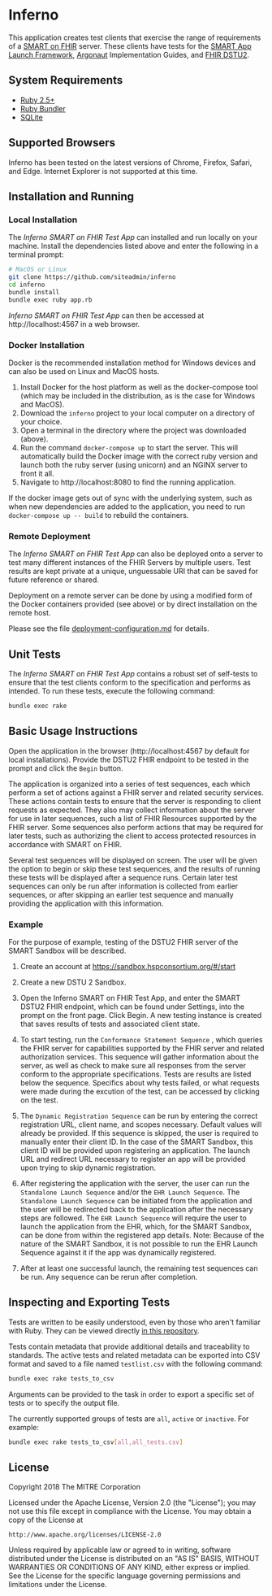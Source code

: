 # Inferno

This application creates test clients that exercise the range of requirements of a
[SMART on FHIR](http://smarthealthit.org/smart-on-fhir/) server. These clients have tests for the
[SMART App Launch Framework](http://www.hl7.org/fhir/smart-app-launch/), [Argonaut](http://hl7.org/fhir/DSTU2/argonaut/argonaut.html)
Implementation Guides, and [FHIR DSTU2](http://hl7.org/fhir/DSTU2/index.html).

## System Requirements

* [Ruby 2.5+](https://www.ruby-lang.org/en/)
* [Ruby Bundler](http://bundler.io/)
* [SQLite](https://www.sqlite.org/)

## Supported Browsers

Inferno has been tested on the latest versions of Chrome, Firefox, Safari, and Edge.  Internet Explorer is not supported at this time.

## Installation and Running

### Local Installation

The *Inferno SMART on FHIR Test App* can installed and run locally on your machine.  Install the dependencies
listed above and enter the following in a terminal prompt:

```sh
# MacOS or Linux
git clone https://github.com/siteadmin/inferno
cd inferno
bundle install
bundle exec ruby app.rb
```

*Inferno SMART on FHIR Test App* can then be accessed at http://localhost:4567 in a web browser.

### Docker Installation

Docker is the recommended installation method for Windows devices and can also be used on Linux and MacOS hosts.

1. Install Docker for the host platform as well as the docker-compose tool (which may be included in the distribution, as is the case for Windows and MacOS).
2. Download the `inferno` project to your local computer on a directory of your choice.
3. Open a terminal in the directory where the project was downloaded (above).
4. Run the command `docker-compose up` to start the server. This will automatically build the Docker image with the correct ruby version and launch both the ruby server (using unicorn) and an NGINX server to front it all.
5. Navigate to http://localhost:8080 to find the running application.

If the docker image gets out of sync with the underlying system, such as when new dependencies are added to the application, you need to run `docker-compose up -- build` to rebuild the containers.

### Remote Deployment

The *Inferno SMART on FHIR Test App* can also be deployed onto a server to test many different
instances of the FHIR Servers by multiple users.  Test results are kept private at a unique, unguessable URI that can
be saved for future reference or shared.

Deployment on a remote server can be done by using a modified form of the Docker containers provided (see above) or by direct installation on the remote host.

Please see the file [deployment-configuration.md](https://github.com/siteadmin/inferno/blob/master/deployment-configuration.md) for details.

## Unit Tests

The *Inferno SMART on FHIR Test App* contains a robust set of self-tests to ensure that the
test clients conform to the specification and performs as intended.  To run these tests, execute the following
command:

```sh
bundle exec rake
```

## Basic Usage Instructions

Open the application in the browser (http://localhost:4567 by default for local installations).  Provide the DSTU2
FHIR endpoint to be tested in the prompt and click the `Begin` button.

The application is organized into a series of test sequences, each which perform a set of actions against a FHIR
server and related security services.  These actions contain tests to ensure that the server is responding to client requests
as expected.  They also may collect information about the server for use in later sequences, such a list of FHIR Resources
supported by the FHIR server.  Some sequences also perform actions that may be required for later tests, such as
authorizing the client to access protected resources in accordance with SMART on FHIR.

Several test sequences will be displayed on screen. The user will be given the option to begin or skip these test sequences, and the results of running these tests will be displayed after a sequence runs. Certain later test sequences can only be run after information is collected from earlier sequences, or after skipping an earlier test sequence and manually providing the application with this information.

### Example

For the purpose of example, testing of the DSTU2 FHIR server of the SMART Sandbox will be described.

1) Create an account at https://sandbox.hspconsortium.org/#/start

2) Create a new DSTU 2 Sandbox. 

3) Open the Inferno SMART on FHIR Test App, and enter the SMART DSTU2 FHIR endpoint, which can be found under Settings, into the prompt on the front page. Click Begin. A new testing instance is created that saves results of tests and associated client state.

4) To start testing, run the `Conformance Statement Sequence` , which queries the FHIR server for capabilities supported
by the FHIR server and related authorization services.  This sequence will gather information about the server, as well as check to make sure all responses from the server conform to the appropriate specifications.  Tests are results are listed below the sequence.  Specifics about why tests failed, or what requests were made during the excution of the test, can be accessed by clicking on the test.

5) The `Dynamic Registration Sequence` can be run by entering the correct registration URL, client name, and scopes necessary. Default values will already be provided. If this sequence is skipped, the user is required to manually enter their client ID. In the case of the SMART Sandbox, this client ID will be provided upon registering an application. The launch URL and redirect URL necessary to register an app will be provided upon trying to skip dynamic registration.

6) After registering the application with the server, the user can run the `Standalone Launch Sequence` and/or the `EHR Launch Sequence`. The `Standalone Launch Sequence` can be initiated from the application and the user will be redirected back to the application after the necessary steps are followed. The `EHR Launch Sequence` will require the user to launch the application from the EHR, which, for the SMART Sandbox, can be done from within the registered app details. Note: Because of the nature of the SMART Sandbox, it is not possible to run the EHR Launch Sequence against it if the app was dynamically registered.

7) After at least one successful launch, the remaining test sequences can be run. Any sequence can be rerun after completion.

## Inspecting and Exporting Tests

Tests are written to be easily understood, even by those who aren't familiar with Ruby.  They can be
viewed directly [in this repository](https://github.com/siteadmin/inferno/tree/master/lib/sequences).

Tests contain metadata that provide additional details and traceability to standards.  The active tests and related metadata
can be exported into CSV format and saved to a file named `testlist.csv` with the following command:

```sh
bundle exec rake tests_to_csv
```

Arguments can be provided to the task in order to export a specific set of tests or to specify the output file.

The currently supported groups of tests are `all`, `active` or `inactive`.  For example:

```sh
bundle exec rake tests_to_csv[all,all_tests.csv]
```
## License

Copyright 2018 The MITRE Corporation

Licensed under the Apache License, Version 2.0 (the "License");
you may not use this file except in compliance with the License.
You may obtain a copy of the License at
```
http://www.apache.org/licenses/LICENSE-2.0
```
Unless required by applicable law or agreed to in writing, software
distributed under the License is distributed on an "AS IS" BASIS,
WITHOUT WARRANTIES OR CONDITIONS OF ANY KIND, either express or implied.
See the License for the specific language governing permissions and
limitations under the License.
